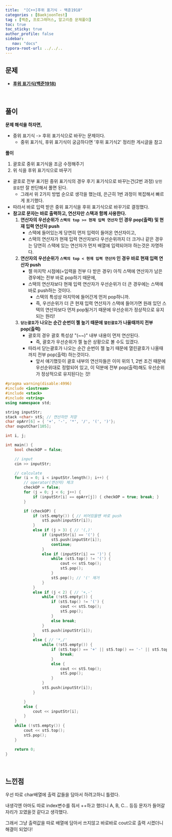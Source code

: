 ```yaml
---
title:  "[C++]후위 표기식 - 백준1918"
categories : [BaekjoonTest]
tag : [백준, 프로그래머스, 알고리즘 문제풀이]
toc: true
toc_sticky: true
author_profile: false
sidebar:
   nav: "docs"
typora-root-url: ../../..
---
```




## 문제

* **[후위 표기식(백준1918)](https://www.acmicpc.net/problem/1918)**

<br>

## 풀이

**문제 해석을 하자면,**

* 중위 표기식 -> 후위 표기식으로 바꾸는 문제이다.
  * 중위 표기식, 후위 표기식이 궁금하다면 '후위 표기식2' 정리한 게시글을 참고




**풀이**

1. 괄호로 중위 표기식을 조금 수정해주기
2. 위 식을 후위 표기식으로 바꾸기

* 괄호로 전부 표기된 중위 표기식의 경우 후기 표기식으로 바꾸는건(2번 과정) `닫힌 괄호`만 잘 판단해서 풀면 된다.
  * 그래서 위 2가지 방법 순으로 생각을 했는데, 은근히 1번 과정이 복잡해서 빠르게 포기했다.
* 따라서 바로 입력 받은 중위 표기식을 후위 표기식으로 바꾸기로 결정했다.
* **참고로 문자는 바로 출력하고, 연산자만 스택과 함께 사용한다.**
  1. **연산자의 우선순위가 `스택의 top >= 현재 입력 연산자` 인 경우 pop(출력) 및 현재 입력 연산자 push**
     * 스택에 들어있는게 당연히 먼저 입력이 들어온 연산자이고,
     * 스택의 연산자가 현재 입력 연산자보다 우선순위까지 더 크거나 같은 경우는 당연히 스택에 있는 연산자가 먼저 배열에 입력되어야 하는것은 자명하다.
  2. **연산자의 우선순위가 `스택의 top < 현재 입력 연산자` 인 경우 바로 현재 입력 연산자 push**
     * 젤 마지막 시점에(=입력을 전부 다 받은 경우) 아직 스택에 연산자가 남은 경우에는 전부 바로 pop하기 때문에,
     * 스택의 연산자보다 현재 입력 연산자가 우선순위가 더 큰 경우에는 스택에 바로 push하는 것이다.
       * 스택의 특성상 마지막에 들어간게 먼저 pop하니까.
       * 즉, 우선순위가 더 큰 현재 입력 연산자가 스택에 들어가면 원래 있던 스택의 연산자보다 먼저 pop될거기 때문에 우선순위가 정상적으로 유지되는 원리!
  3. **`닫는괄호`가 나오는 순간 순번이 젤 높기 때문에 `열린괄호`가 나올때까지 전부 pop(출력)** 
     * 괄호의 경우 괄호 특성상 "(~~)" 내부 내용이 먼저 연산된다.
       * 즉, 괄호가 우선순위가 젤 높은 상황으로 볼 수도 있겠다.
     * 따라서 닫는괄호가 나오는 순간 순번이 젤 높기 때문에 열린괄호가 나올때까지 전부 pop(출력) 하는것이다.
       * 앞서 얘기했듯이 괄호 내부의 연산자들은 이미 위의 1, 2번 조건 때문에 우선순위대로 정렬되어 있고, 이 덕분에 전부 pop(출력)해도 우선순위가 정상적으로 유지된다는 것!




```c++
#pragma warning(disable:4996)
#include <iostream>
#include <stack>
#include <string>
using namespace std;

string inputStr;
stack <char> stS; // 연산자만 저장
char opArr[6] = { '+', '-', '*', '/', '(', ')'};
char ouputChar[105];

int i, j;

int main() {
	bool checkOP = false;

	// input
	cin >> inputStr;

	// calculate
	for (i = 0; i < inputStr.length(); i++) {
		// operator(연산자) 체크
		checkOP = false;
		for (j = 0; j < 6; j++) {
			if (inputStr[i] == opArr[j]) { checkOP = true; break; }
		}

		if (checkOP) {
			if (stS.empty()) { // 비어있을땐 바로 push
				stS.push(inputStr[i]);
			}
			else if (j > 3) { // '(,)'
				if (inputStr[i] == '(') {
					stS.push(inputStr[i]);
					continue;
				}
				else if (inputStr[i] == ')') {
					while (stS.top() != '(') {
						cout << stS.top();
						stS.pop();
					}
					stS.pop(); // '(' 제거
				}
			}
			else if (j < 2) { // '+,-'
				while (!stS.empty()) {
					if (stS.top() != '(') {
						cout << stS.top();
						stS.pop();
					}
					else break;
				}
				stS.push(inputStr[i]);
			}
			else { // '*,/'
				while (!stS.empty()) {
					if (stS.top() == '+' || stS.top() == '-' || stS.top() == '(') {
						break;
					}
					else {
						cout << stS.top();
						stS.pop();
					}
				}
				stS.push(inputStr[i]);
			}

		}
		else {
			cout << inputStr[i];
		}
	}
	while (!stS.empty()) {
		cout << stS.top();
		stS.pop();
	}

	return 0;
}
```

<br>

## 느낀점

우선 따로 char배열에 출력 값들을 담아서 하려고하니 틀렸다.

내생각엔 아마도 따로 index변수를 줘서 ++하고 했더니 A, B, C... 등등 문자가 들어갈 자리가 꼬였을것 같다고 생각했다.

그래서 그냥 출력값을 따로 배열에 담아서 쓰지않고 바로바로 cout으로 출력 시켰더니 해결이 되었다!
